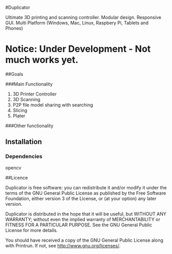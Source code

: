 #Duplicator

Ultimate 3D printing and scanning controller. Modular design. Responsive GUI. Multi Platform (Windows, Mac, Linux, Raspbery Pi, Tablets and Phones)

# Notice: Under Development - Not much works yet.

##Goals

###Main Functionality

1. 3D Printer Controller
2. 3D Scanning
3. P2P file model sharing with searching
4. Slicing
5. Plater

###Other functionality


## Installation

### Dependencies

opencv

##Licence

Duplicator is free software: you can redistribute it and/or modify
it under the terms of the GNU General Public License as published by
the Free Software Foundation, either version 3 of the License, or
(at your option) any later version.

Duplicator is distributed in the hope that it will be useful,
but WITHOUT ANY WARRANTY; without even the implied warranty of
MERCHANTABILITY or FITNESS FOR A PARTICULAR PURPOSE.  See the
GNU General Public License for more details.

You should have received a copy of the GNU General Public License
along with Printrun.  If not, see <http://www.gnu.org/licenses/>.
